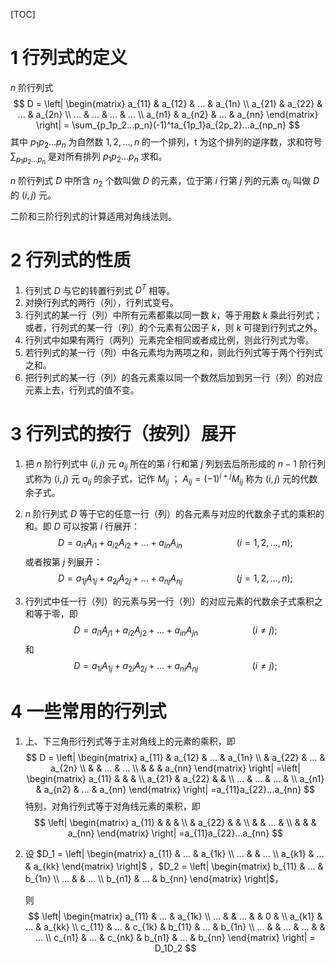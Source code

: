 [TOC]



# 1 行列式的定义

$n$ 阶行列式
$$
D = \left| \begin{matrix} a_{11} & a_{12} & ... & a_{1n} \\ a_{21} & a_{22} & ... & a_{2n} \\ ... & ... & ... & ... \\ a_{n1} & a_{n2} & ... & a_{nn} \end{matrix} \right| = \sum_{p_1p_2...p_n}(-1)^ta_{1p_1}a_{2p_2}...a_{np_n}
$$
其中 $p_1p_2...p_n$ 为自然数 $1,2,...,n$ 的一个排列，t 为这个排列的逆序数，求和符号  $\sum_{p_1p_2...p_n}$ 是对所有排列 $p_1p_2...p_n$ 求和。



$n$ 阶行列式 $D$ 中所含 $n_2$ 个数叫做 $D$ 的元素，位于第 $i$ 行第 $j$ 列的元素 $a_{ij}$ 叫做 $D$ 的 $(i, j)$ 元。



二阶和三阶行列式的计算适用对角线法则。



# 2 行列式的性质

1. 行列式 $D$ 与它的转置行列式 $D^T$ 相等。
2. 对换行列式的两行（列），行列式变号。
3. 行列式的某一行（列）中所有元素都乘以同一数 $k$，等于用数 $k$ 乘此行列式；或者，行列式的某一行（列）的个元素有公因子 $k$，则 $k$ 可提到行列式之外。
4. 行列式中如果有两行（两列）元素完全相同或者成比例，则此行列式为零。
5. 若行列式的某一行（列）中各元素均为两项之和，则此行列式等于两个行列式之和。
6. 把行列式的某一行（列）的各元素乘以同一个数然后加到另一行（列）的对应元素上去，行列式的值不变。



# 3 行列式的按行（按列）展开

1. 把 $n$ 阶行列式中 $(i, j)$ 元 $a_{ij}$ 所在的第 $i$ 行和第 $j$ 列划去后所形成的 $n-1$ 阶行列式称为 $(i, j)$ 元 $a_{ij}$ 的余子式，记作 $M_{ij}$ ； $A_{ij}=(-1)^{i + j}M_{ij}$ 称为 $(i, j)$ 元的代数余子式。

2. $n$ 阶行列式 $D$ 等于它的任意一行（列）的各元素与对应的代数余子式的乘积的和。即 $D$ 可以按第 $i$ 行展开：
   $$
   D = a_{i1}A_{i1} + a_{i2}A_{i2} + ... + a_{in}A_{in} \ \ \ \ \ \ \ \ \ \ \ \ \ \ \ \ \ \ \ \ \ \ (i = 1,2,...,n);
   $$
   或者按第 $j$ 列展开：
   $$
   D = a_{1j}A_{1j} + a_{2j}A_{2j} + ... + a_{nj}A_{nj} \ \ \ \ \ \ \ \ \ \ \ \ \ \ \ \ \ \ \ \ \ \ (j = 1,2,...,n);
   $$

3. 行列式中任一行（列）的元素与另一行（列）的对应元素的代数余子式乘积之和等于零，即
   $$
   D = a_{i1}A_{j1} + a_{i2}A_{j2} + ... + a_{in}A_{jn} \ \ \ \ \ \ \ \ \ \ \ \ \ \ \ \ \ \ \ \ \ \ (i \not= j);
   $$
   和
   $$
   D = a_{1i}A_{1j} + a_{2i}A_{2j} + ... + a_{ni}A_{nj} \ \ \ \ \ \ \ \ \ \ \ \ \ \ \ \ \ \ \ \ \ \ (i \not= j);
   $$



# 4 一些常用的行列式

1. 上、下三角形行列式等于主对角线上的元素的乘积，即
   $$
   D = \left| \begin{matrix} a_{11} & a_{12} & ... & a_{1n} \\  & a_{22} & ... & a_{2n} \\ & & ... & ... \\ & & & a_{nn} \end{matrix} \right| =\left| \begin{matrix} a_{11} & & & \\ a_{21} & a_{22} & & \\ ... & ... & ... & \\ a_{n1} & a_{n2} & ... & a_{nn} \end{matrix} \right| =a_{11}a_{22}...a_{nn}
   $$
   特别，对角行列式等于对角线元素的乘积，即
   $$
   \left| \begin{matrix} a_{11} & & & \\  & a_{22} & & \\ & & ... & \\ & & & a_{nn} \end{matrix} \right| =a_{11}a_{22}...a_{nn}
   $$

   

   

2. 设 $D_1 = \left| \begin{matrix} a_{11} & ... & a_{1k} \\ ... & & ... \\ a_{k1} & ... & a_{kk} \end{matrix} \right|$ ，$D_2 = \left| \begin{matrix} b_{11} & ... & b_{1n} \\ ... & & ... \\ b_{n1} & ... & b_{nn} \end{matrix} \right|$，

   

   则
   $$
   \left| \begin{matrix} a_{11} & ... & a_{1k} \\ ... & & ... & & 0 & \\ a_{k1} & ... & a_{kk} \\ c_{11} & ... & c_{1k} & b_{11} & ... & b_{1n} \\ ... & & ... & ... & & ... \\ c_{n1} & ... & c_{nk} & b_{n1} & ... & b_{nn} \end{matrix} \right| = D_1D_2
   $$
   